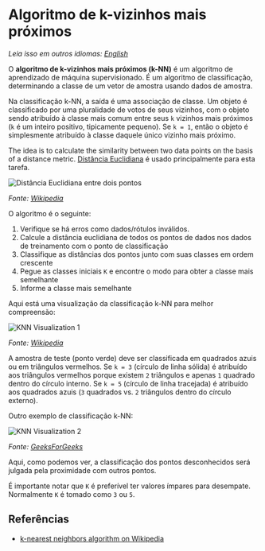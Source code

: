 # Algoritmo de k-vizinhos mais próximos

_Leia isso em outros idiomas:_
[_English_](README.md)

O **algoritmo de k-vizinhos mais próximos (k-NN)** é um algoritmo de aprendizado de máquina supervisionado. É um algoritmo de classificação, determinando a classe de um vetor de amostra usando dados de amostra.

Na classificação k-NN, a saída é uma associação de classe. Um objeto é classificado por uma pluralidade de votos de seus vizinhos, com o objeto sendo atribuído à classe mais comum entre seus `k` vizinhos mais próximos (`k` é um inteiro positivo, tipicamente pequeno). Se `k = 1`, então o objeto é simplesmente atribuído à classe daquele único vizinho mais próximo.

The idea is to calculate the similarity between two data points on the basis of a distance metric. [Distância Euclidiana](https://github.com/trekhleb/javascript-algorithms/tree/master/src/algorithms/math/euclidean-distance) é usado principalmente para esta tarefa.

![Distância Euclidiana entre dois pontos](https://upload.wikimedia.org/wikipedia/commons/5/55/Euclidean_distance_2d.svg)

_Fonte: [Wikipedia](https://en.wikipedia.org/wiki/Euclidean_distance)_

O algoritmo é o seguinte:

1. Verifique se há erros como dados/rótulos inválidos.
2. Calcule a distância euclidiana de todos os pontos de dados nos dados de treinamento com o ponto de classificação
3. Classifique as distâncias dos pontos junto com suas classes em ordem crescente
4. Pegue as classes iniciais `K` e encontre o modo para obter a classe mais semelhante
5. Informe a classe mais semelhante

Aqui está uma visualização da classificação k-NN para melhor compreensão:

![KNN Visualization 1](https://upload.wikimedia.org/wikipedia/commons/e/e7/KnnClassification.svg)

_Fonte: [Wikipedia](https://en.wikipedia.org/wiki/K-nearest_neighbors_algorithm)_

A amostra de teste (ponto verde) deve ser classificada em quadrados azuis ou em triângulos vermelhos. Se `k = 3` (círculo de linha sólida) é atribuído aos triângulos vermelhos porque existem `2` triângulos e apenas `1` quadrado dentro do círculo interno. Se `k = 5` (círculo de linha tracejada) é atribuído aos quadrados azuis (`3` quadrados vs. `2` triângulos dentro do círculo externo).

Outro exemplo de classificação k-NN:

![KNN Visualization 2](https://media.geeksforgeeks.org/wp-content/uploads/graph2-2.png)

_Fonte: [GeeksForGeeks](https://media.geeksforgeeks.org/wp-content/uploads/graph2-2.png)_

Aqui, como podemos ver, a classificação dos pontos desconhecidos será julgada pela proximidade com outros pontos.

É importante notar que `K` é preferível ter valores ímpares para desempate. Normalmente `K` é tomado como `3` ou `5`.

## Referências

- [k-nearest neighbors algorithm on Wikipedia](https://en.wikipedia.org/wiki/K-nearest_neighbors_algorithm)
